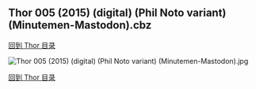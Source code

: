 ## Thor 005 (2015) (digital) (Phil Noto variant) (Minutemen-Mastodon).cbz


[回到 Thor 目录](https://github.com/alicewish/markdown/blob/master/series/Thor.md)


![Thor 005 (2015) (digital) (Phil Noto variant) (Minutemen-Mastodon).jpg](https://wx1.sinaimg.cn/large/6a9fdecaly1fr0y6yyxkdj21kw2edkjm.jpg)

[回到 Thor 目录](https://github.com/alicewish/markdown/blob/master/series/Thor.md)

